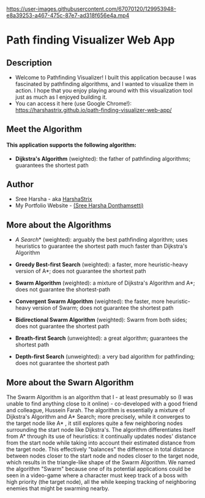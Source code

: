 https://user-images.githubusercontent.com/67070120/129953948-e8a39253-a467-475c-87e7-ad318f656e4a.mp4

# Path finding Visualizer Web App
## Description

*  Welcome to Pathfinding Visualizer! I built this application because I was fascinated by pathfinding algorithms, and I wanted to visualize them in action. I hope that you enjoy     playing around with this visualization tool just as much as I enjoyed building it. 
*  You can access it here (use Google Chrome!): https://harshastrix.github.io/path-finding-visualizer-web-app/

## Meet the Algorithm

#### This application supports the following algorithm: 
*  **Dijkstra's Algorithm** (weighted): the father of pathfinding algorithms; guarantees the shortest path


## Author
* Sree Harsha - aka [HarshaStrix][website]
* My Portfolio Website - [(Sree Harsha Donthamsetti)][website]

[website]: https://donthamsettisreeharsha.web.app/

## More about the Algorithms

* **A* Search** (weighted): arguably the best pathfinding algorithm; uses heuristics to guarantee the shortest path much faster than Dijkstra's Algorithm

*  **Greedy Best-first Search** (weighted): a faster, more heuristic-heavy version of A*; does not guarantee the shortest path

*  **Swarm Algorithm** (weighted): a mixture of Dijkstra's Algorithm and A*; does not guarantee the shortest-path

*  **Convergent Swarm Algorithm** (weighted): the faster, more heuristic-heavy version of Swarm; does not guarantee the shortest path

*  **Bidirectional Swarm Algorithm** (weighted): Swarm from both sides; does not guarantee the shortest path

*  **Breath-first Search** (unweighted): a great algorithm; guarantees the shortest path

*  **Depth-first Search** (unweighted): a very bad algorithm for pathfinding; does not guarantee the shortest path


## More about the Swarn Algorithm
The Swarm Algorithm is an algorithm that I - at least presumably so (I was unable to find anything close to it online) - co-developed with a good friend and colleague, Hussein Farah. The algorithm is essentially a mixture of Dijkstra's Algorithm and A* Search; more precisely, while it converges to the target node like A* , it still explores quite a few neighboring nodes surrounding the start node like Dijkstra's. The algorithm differentiates itself from A* through its use of heuristics: it continually updates nodes' distance from the start node while taking into account their estimated distance from the target node. This effectively "balances" the difference in total distance between nodes closer to the start node and nodes closer to the target node, which results in the triangle-like shape of the Swarm Algorithm. We named the algorithm "Swarm" because one of its potential applications could be seen in a video-game where a character must keep track of a boss with high priority (the target node), all the while keeping tracking of neighboring enemies that might be swarming nearby. 
